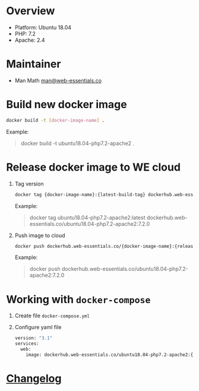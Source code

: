 # Overview

* Platform: Ubuntu 18.04
* PHP: 7.2
* Apache: 2.4

# Maintainer

* Man Math <man@web-essentials.co>

# Build new docker image

```bash
docker build -t [docker-image-name] .
```

Example:

> docker build -t ubuntu18.04-php7.2-apache2 .

# Release docker image to WE cloud

1. Tag version

    ```bash
    docker tag {docker-image-name}:{latest-build-tag} dockerhub.web-essentials.co/{docker-image-name}:{release-version}
    ```

    Example:

    > docker tag ubuntu18.04-php7.2-apache2:latest dockerhub.web-essentials.co/ubuntu18.04-php7.2-apache2:7.2.0

2. Push image to cloud

    ```bash
    docker push dockerhub.web-essentials.co/{docker-image-name}:{release-version}
    ```

    Example:

    > docker push dockerhub.web-essentials.co/ubuntu18.04-php7.2-apache2:7.2.0

# Working with `docker-compose`

1. Create file `docker-compose.yml`

2. Configure yaml file

    ```bash
    version: "3.1"
    services:
      web:
        image: dockerhub.web-essentials.co/ubuntu18.04-php7.2-apache2:{version}
    ```

# [Changelog](CHANGELOG.md)
